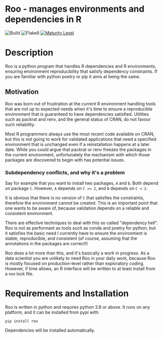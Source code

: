 # Roo - manages environments and dependencies in R

![Build](https://github.com/AstraZeneca/roo/actions/workflows/python.yml/badge.svg)
![Flake8](https://github.com/AstraZeneca/roo/actions/workflows/lint.yml/badge.svg)
[![Maturity Level](https://img.shields.io/badge/Maturity%20Level-Under%20Development-orange)](https://img.shields.io/badge/Maturity%20Level-Under%20Development-orange)

# Description

Roo is a python program that handles R dependencies and R environments, ensuring environment reproducibility
that satisfy dependency constraints. If you are familiar with python poetry or pip it aims at being the same.

## Motivation

Roo was born out of frustration at the current R environment handling tools
that are not up to expected needs when it's time to ensure a reproducible
environment that is guaranteed to have dependencies satisfied. Utilities such
as packrat and renv, and the general status of CRAN, do not favour such
reliability. 

Most R programmers always use the most recent code available on CRAN, but this
is not going to work for validated applications that need a specified environment
that is unchanged even if a reinstallation happens at a later date. While you could
argue that packrat or renv freezes the packages in the current environment,
unfortunately the mechanism with which those packages are discovered to begin
with has potential issues.

### Subdependency conflicts, and why it's a problem

Say for example that you want to install two packages, `A` and `B`. Both depend on
package `C`.  However, `A` depends on `C >= 2`, and `B` depends on `C < 2`. 

It is obvious that there is no version of `C` that satisfies the constraints,
therefore the environment cannot be created. This is an important point that
one wants to be aware of, because validation depends on a reliable and
consistent environment.

There are effective techniques to deal with this so called "dependency hell".
Roo is not as performant as tools such as conda and poetry for python, but it
satisfies the basic need I currently have to ensure the environment is stable,
reproducible, and consistent (of course, assuming that the annotations in the
packages are correct!)

Roo does a lot more than this, and it's basically a work in progress. As a data
scientist you are unlikely to need Roo in your daily work, because Roo is
mostly focused on production-level rather than exploratory coding. However, if time
allows, an R interface will be written to at least install from a roo lock file.

# Requirements and Installation

Roo is written in python and requires python 3.8 or above. 
It runs on any platform, and it can be installed from pypi with:

    pip install roo

Dependencies will be installed automatically.
